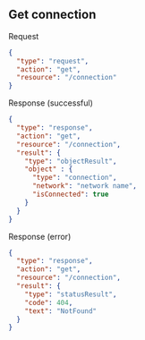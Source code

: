 ## Get connection
Request
```json
{
  "type": "request",
  "action": "get",
  "resource": "/connection"
}
```
Response (successful)
```json
{
  "type": "response",
  "action": "get",
  "resource": "/connection",
  "result": {
    "type": "objectResult",
    "object" : {
      "type": "connection",
      "network": "network name",
      "isConnected": true
    }
  }
}
```
Response (error)
```json
{
  "type": "response",
  "action": "get",
  "resource": "/connection",
  "result": {
    "type": "statusResult",
    "code": 404,
    "text": "NotFound"
  }
}
```
